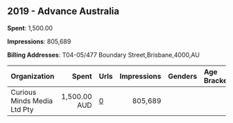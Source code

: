 ## 2019 - Advance Australia 
**Spent**: 1,500.00

**Impressions**: 805,689

**Billing Addresses**: T04-05/477 Boundary Street,Brisbane,4000,AU

|Organization|Spent|Urls|Impressions|Genders|Age Brackets|Country Codes|
|:---|---:|:---|---:|:---|:---|:---|
|Curious Minds Media Ltd Pty|1,500.00 AUD|[0](https://www.snap.com/political-ads/asset/7a8523bc9225311613ed3f44d0e594c22a390a06504c1a18621071898b46e6fe?mediaType=mp4)|805,689|||australia|
